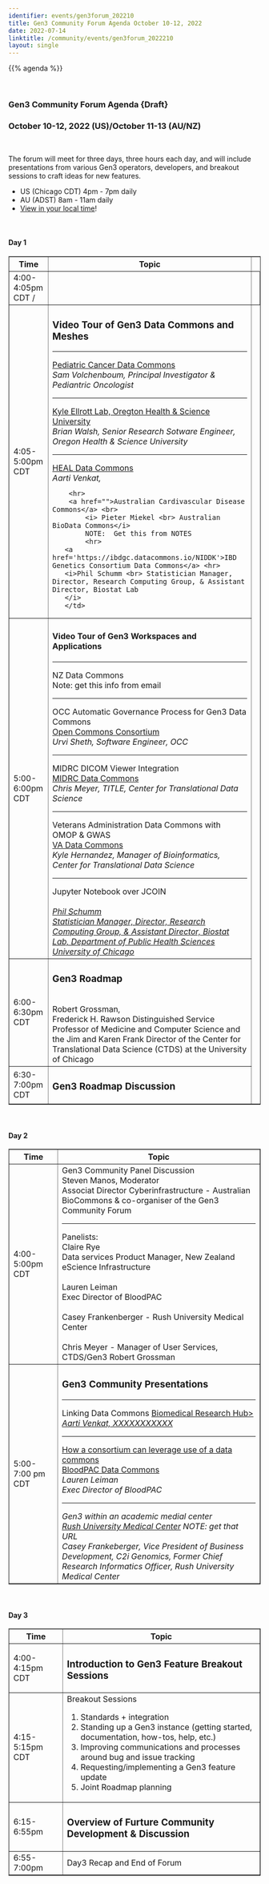 ```yaml
---
identifier: events/gen3forum_202210
title: Gen3 Community Forum Agenda October 10-12, 2022
date: 2022-07-14
linktitle: /community/events/gen3forum_2022210
layout: single
---
```


{{% agenda %}}

<br>

### Gen3 Community Forum Agenda {Draft}
### October 10-12, 2022 (US)/October 11-13 (AU/NZ)

<br>

The forum will meet for three days, three hours each day, and will include presentations from various Gen3 operators, developers, and breakout sessions to craft ideas for new features.
<ul>
  <li> US (Chicago CDT) 4pm - 7pm daily </li>
  <li> AU (ADST) 8am - 11am daily  </li>
  <li> <a href=https://www.timeanddate.com/worldclock/fixedtime.html?msg=Gen3+Community+Forum+%28virtual%29&iso=20221010T16&p1=64&ah=3>View in your local time</a>! </li>
</ul>

<br>

#### Day 1

<table border=1 cellspacing="0" width="1000">
  <tr>
   <th> Time </th>
   <th> Topic </th>
  </tr>
  <tr>
     <td> 4:00-4:05pm CDT /<td>
     <td> <h4 Welcome to the Inaugural Community Forum</h4> </td>
  </tr>
  <tr>
   <td> 4:05-5:00pm CDT </td>
   <td> <H3>Video Tour of Gen3 Data Commons and Meshes</H3> <hr>
        <a href=https://commons.cri.uchicago.edu/pcdc/>Pediatric Cancer Data Commons</a> <br>
        <i>Sam Volchenboum, Principal Investigator & Pediantric Oncologist</i>
        <hr>
        <a href="https://ellrottlab.org/">Kyle Ellrott Lab, Oregton Health & Science University</a><br>
        <i>Brian Walsh, Senior Research Sotware Engineer, Oregon Health & Science University</i>
        <hr>
        <a href=healdata.org>HEAL Data Commons</a> <br>
        <i> Aarti Venkat, </i>

        <hr>
        <a href="">Australian Cardivascular Disease Commons</a> <br>
            <i> Pieter Miekel <br> Australian BioData Commons</i>
            NOTE:  Get this from NOTES
            <hr>
       <a href='https://ibdgc.datacommons.io/NIDDK'>IBD Genetics Consortium Data Commons</a> <hr>
       <i>Phil Schumm <br> Statistician Manager, Director, Research Computing Group, & Assistant Director, Biostat Lab
       </i>
       </td>
   </tr>
  <tr>
   <td> 5:00-6:00pm CDT  </td> <td> <h4>Video Tour of Gen3 Workspaces and Applications</h4> <hr>
    NZ Data Commons
    <a href""<NZ></a> <br>
    Note:  get this info from email
    <hr>
       OCC Automatic Governance Process for Gen3 Data Commons <br>
       <a href="occ-data.org">Open Commons Consortium</a><br>
       <i>Urvi Sheth, Software Engineer, OCC</i>
   <hr>
       MIDRC DICOM Viewer Integration <br>
       <a href="https://data.midrc.org/">MIDRC Data Commons</a><br>
       <i>Chris Meyer, TITLE, Center for Translational Data Science</i>
  <hr>
       Veterans Administration Data Commons with OMOP & GWAS <br>
       <a href=https://va.data-commons.org/>VA Data Commons</a> <br>
       <i> Kyle Hernandez, Manager of Bioinformatics, Center for Translational Data Science </i>
  <hr>
       Jupyter Notebook over JCOIN <br>
       <a href=https://jcoin.datacommons.io/<JCOIN Data Commons</a> <br>
       <i> Phil Schumm <br> Statistician Manager, Director, Research Computing Group, & Assistant Director, Biostat Lab, Department of Public Health Sciences University of Chicago </i>
       </td>
  </tr>
  <tr>
   <td> 6:00-6:30pm CDT </td> <td> <h3>Gen3 Roadmap</h3> <br> Robert Grossman, <br> Frederick H. Rawson Distinguished Service Professor of Medicine and Computer Science and the Jim and Karen Frank Director of the Center for Translational Data Science (CTDS) at the University of Chicago </td>
  </tr>
  <tr>
   <td>6:30-7:00pm CDT </td> <td> <h3>Gen3 Roadmap Discussion</h3> </td>
  </tr>
</table>

<br>

#### Day 2

<table border=1 cellspacing="0" width="1000">
  <tr>
   <th> Time </th>
   <th> Topic </th>
  </tr>
  <tr>
   <td> 4:00-5:00pm CDT </td>
   <td> Gen3 Community Panel Discussion <br>
           Steven Manos, Moderator <br>
           Associat Director Cyberinfrastructure - Australian BioCommons & co-organiser of the Gen3 Community Forum
           <hr>
           Panelists:  <br>
           Claire Rye <br> Data services Product Manager, New Zealand eScience Infrastructure <br><br>
           Lauren Leiman <br> Exec Director of BloodPAC <br><br>
           Casey Frankenberger - Rush University Medical Center <br><br>
           Chris Meyer - Manager of User Services, CTDS/Gen3<br<br>
           Robert Grossman
    </td>
  </tr>
  <tr>
   <td> 5:00-7:00 pm CDT </td>
   <td><h3> Gen3 Community Presentations</h3>
       <hr>
       Linking Data Commons
       <a href="https://brh.data-commons.org/">Biomedical Research Hub> <br>
       <i> Aarti Venkat, XXXXXXXXXXX </i>
       <hr>
      How a consortium can leverage use of a data commons <br>
      <a href="https://data.bloodpac.org/">BloodPAC Data Commons</a> <br>
      <i>Lauren Leiman <br> Exec Director of BloodPAC<i>
      <hr>
      Gen3 within an academic medial center <br>
      <a href="">Rush University Medical Center</a>
      NOTE:  get that URL <br>
      <i> Casey Frankeberger, Vice President of Business Development, C2i Genomics, Former Chief Research Informatics Officer, Rush University Medical Center</i>
   </td>
  </tr>
</table>

<br>

#### Day 3

<table border=1 cellspacing="0" width="1000">
  <tr>
   <th> Time </th>
   <th> Topic </th>
  </tr>
   <td> 4:00-4:15pm CDT </td> <td><h3> Introduction to Gen3 Feature Breakout Sessions</h3> </td>
  </tr>
  <tr>
   <td> 4:15-5:15pm CDT </td>
   <td>  Breakout Sessions
        <ol>
          <li>Standards + integration</li>
          <li>Standing up a Gen3 instance (getting started, documentation, how-tos, help, etc.)</li>
          <li> Improving communications and processes around bug and issue tracking </li>
          <li> Requesting/implementing a Gen3 feature update </li>
          <li> Joint Roadmap planning </li>
        </ol>
   </td>
   </tr>
   <tr>
     <td> 6:15-6:55pm </td>
     <td> <h3> Overview of Furture Community Development & Discussion </h3> </td>
  </tr>
  <tr>
     <td> 6:55-7:00pm </td>
     <td> Day3 Recap and End of Forum </td>
  </tr>
</table>

